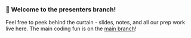 ### 👋 Welcome to the presenters branch!

Feel free to peek behind the curtain - slides, notes, and all our prep work live here. The main coding fun is on the [main branch](https://github.com/graphql-hive/graphql-conf-2025-gateway-workshop)!
